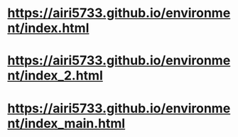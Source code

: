 # https://airi5733.github.io/environment/index.html
# https://airi5733.github.io/environment/index_2.html
# https://airi5733.github.io/environment/index_main.html
